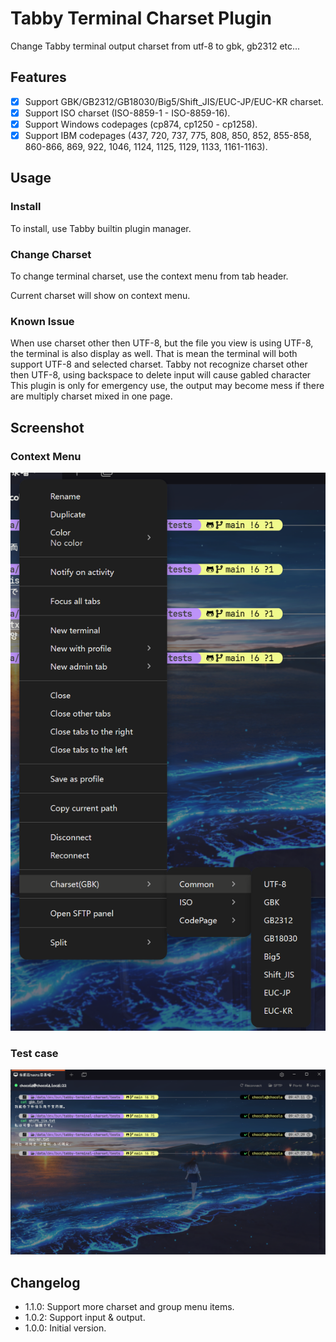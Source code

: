 # Tabby Terminal Charset Plugin

Change Tabby terminal output charset from utf-8 to gbk, gb2312 etc...

## Features

- [x] Support GBK/GB2312/GB18030/Big5/Shift_JIS/EUC-JP/EUC-KR charset.
- [x] Support ISO charset (ISO-8859-1 - ISO-8859-16).
- [x] Support Windows codepages (cp874, cp1250 - cp1258).
- [x] Support IBM codepages (437, 720, 737, 775, 808, 850, 852, 855-858, 860-866, 869, 922, 1046, 1124, 1125, 1129, 1133, 1161-1163).

## Usage

### Install

To install, use Tabby builtin plugin manager.

### Change Charset

To change terminal charset, use the context menu from tab header.

Current charset will show on context menu.

### Known Issue

When use charset other then UTF-8, but the file you view is using UTF-8, the terminal is also display as well.
That is mean the terminal will both support UTF-8 and selected charset.
Tabby not recognize charset other then UTF-8, using backspace to delete input will cause gabled character
This plugin is only for emergency use, the output may become mess if there are multiply charset mixed in one page.

## Screenshot

### Context Menu

![Context Menu](screenshots/context-menu.png)

### Test case

![Test case](screenshots/tests.png)

## Changelog

- 1.1.0: Support more charset and group menu items.
- 1.0.2: Support input & output.
- 1.0.0: Initial version.
